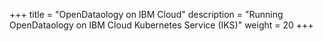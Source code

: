 +++
title = "OpenDataology on IBM Cloud"
description = "Running OpenDataology on IBM Cloud Kubernetes Service (IKS)"
weight = 20
+++
